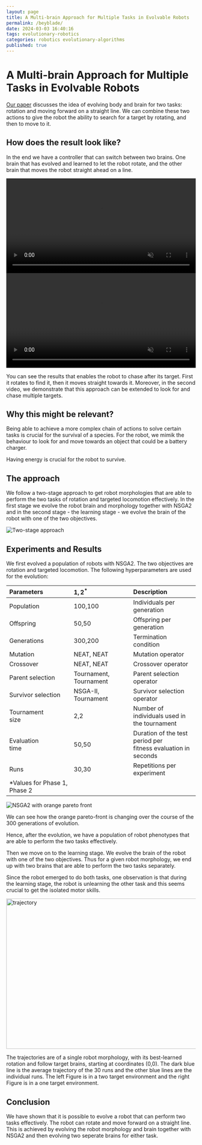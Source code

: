 ```yaml
---
layout: page
title: A Multi-brain Approach for Multiple Tasks in Evolvable Robots
permalink: /beyblade/
date: 2024-03-03 16:40:16
tags: evolutionary-robotics
categories: robotics evolutionary-algorithms
published: true
---
```


# A Multi-brain Approach for Multiple Tasks in Evolvable Robots

[Our paper](https://scholar.google.com/citations?view_op=view_citation&hl=en&user=MIqK3DgAAAAJ&citation_for_view=MIqK3DgAAAAJ:d1gkVwhDpl0C) discusses the idea of evolving body and brain for two tasks: rotation and moving forward on a straight line.
We can combine these two actions to give the robot the ability to search for a target by rotating, and then to move to it.

## How does the result look like?

In the end we have a controller that can switch between two brains. One brain that has evolved and learned to let the robot rotate, and the other brain that moves the robot straight ahead on a line.

<video width="100%" controls autoplay loop muted>
  <source src="/assets/video/beyblade/one_target.mp4" type="video/mp4">
  Your browser does not support the video tag.
</video>

<video width="100%" controls autoplay loop muted>
  <source src="/assets/video/beyblade/two_targets_first.mp4" type="video/mp4">
  Your browser does not support the video tag.
</video>


You can see the results that enables the robot to chase after its target. First it rotates to find it, then it moves straight towards it.
Moreover, in the second video, we demonstrate that this approach can be extended to look for and chase multiple targets.


## Why this might be relevant?

Being able to achieve a more complex chain of actions to solve certain tasks is crucial for the survival of a species.
For the robot, we mimik the behaviour to look for and move towards an object that could be a battery charger.

Having energy is crucial for the robot to survive.



## The approach

We follow a two-stage approach to get robot morphologies that are able to perform the two tasks of rotation and targeted locomotion effectively.
In the first stage we evolve the robot brain and morphology together with NSGA2 and in the second stage - the learning stage - we evolve the brain of the robot with one of the two objectives.

![Two-stage approach](../assets/img/beyblade/two_stage_approach.png)

## Experiments and Results

We first evolved a population of robots with NSGA2.
The two objectives are rotation and targeted locomotion.
The following hyperparameters are used for the evolution:

| Parameters | $1,2^*$ | Description |
| :--- | :--- | :--- |
| Population | 100,100 | Individuals per generation |
| Offspring | 50,50 | Offspring per generation |
| Generations | 300,200 | Termination condition |
| Mutation | NEAT, NEAT | Mutation operator |
| Crossover | NEAT, NEAT | Crossover operator |
| Parent selection | Tournament, Tournament | Parent selection operator |
| Survivor selection | NSGA-II, Tournament | Survivor selection operator |
| Tournament <br> size | 2,2 | Number of individuals used in <br> the tournament |
| Evaluation <br> time | 50,50 | Duration of the test period per <br> fitness evaluation in seconds |
| Runs | 30,30 | Repetitions per experiment |
| *Values for Phase 1, Phase 2 |  |  |



![NSGA2 with orange pareto front](../assets/img/beyblade/nsga2.gif)

We can see how the orange pareto-front is changing over the course of the 300 generations of evolution.

Hence, after the evolution, we have a population of robot phenotypes that are able to perform the two tasks effectively.

Then we move on to the learning stage.
We evolve the brain of the robot with one of the two objectives.
Thus for a given robot morphology, we end up with two brains that are able to perform the two tasks separately.

Since the robot emerged to do both tasks, one observation is that during the learning stage, the robot is unlearning the other task and this seems crucial to get the isolated motor skills.

<img src="../assets/img/beyblade/trajectory.png" alt="trajectory" width="800" height="400"/>

The trajectories are of a single robot morphology, with its best-learned rotation and follow target brains, starting at coordinates (0,0). The dark blue line is the average trajectory of the 30 runs and the other blue lines are the individual runs. The left Figure is in a two target environment and the right Figure is in a one target environment.

## Conclusion

We have shown that it is possible to evolve a robot that can perform two tasks effectively.
The robot can rotate and move forward on a straight line.
This is achieved by evolving the robot morphology and brain together with NSGA2 and then evolving two seperate brains for either task.

